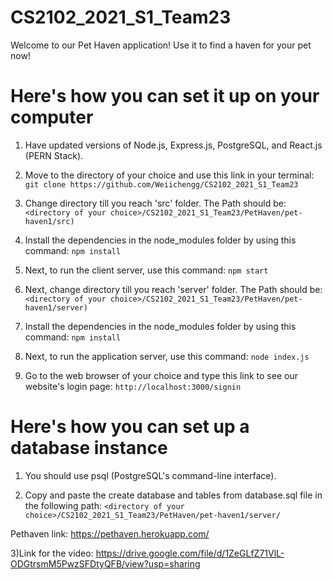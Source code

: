 # CS2102_2021_S1_Team23

Welcome to our Pet Haven application! 
Use it to find a haven for your pet now!

# Here's how you can set it up on your computer

1) Have updated versions of Node.js, Express.js, PostgreSQL, and React.js (PERN Stack).

2) Move to the directory of your choice and use this link in your terminal: 
`git clone https://github.com/Weiichengg/CS2102_2021_S1_Team23`

3) Change directory till you reach 'src' folder. The Path should be:
`<directory of your choice>/CS2102_2021_S1_Team23/PetHaven/pet-haven1/src)`

4) Install the dependencies in the node_modules folder by using this command: 
`npm install`

5) Next, to run the client server, use this command:
`npm start`

6) Next, change directory till you reach 'server' folder. The Path should be:
`<directory of your choice>/CS2102_2021_S1_Team23/PetHaven/pet-haven1/server)`

4) Install the dependencies in the node_modules folder by using this command: 
`npm install`

5) Next, to run the application server, use this command:
`node index.js`

6) Go to the web browser of your choice and type this link to see our website's login page:
`http://localhost:3000/signin`

# Here's how you can set up a database instance

1) You should use psql (PostgreSQL's command-line interface).

2) Copy and paste the create database and tables from database.sql file in the following path: 
`<directory of your choice>/CS2102_2021_S1_Team23/PetHaven/pet-haven1/server/`

Pethaven link: https://pethaven.herokuapp.com/


3)Link for the video: https://drive.google.com/file/d/1ZeGLfZ71VlL-ODGtrsmM5PwzSFDtyQFB/view?usp=sharing
